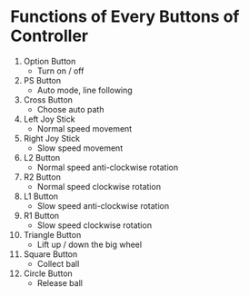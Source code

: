 # Functions of Every Buttons of Controller
1. Option Button
    - Turn on / off
2. PS Button
    - Auto mode, line following
3. Cross Button
    - Choose auto path
4. Left Joy Stick
    - Normal speed movement
5. Right Joy Stick
    - Slow speed movement
6. L2 Button
    - Normal speed anti-clockwise rotation
7. R2 Button
    - Normal speed clockwise rotation
8. L1 Button
    - Slow speed anti-clockwise rotation
9. R1 Button
    - Slow speed clockwise rotation
10. Triangle Button
    - Lift up / down the big wheel
11. Square Button
    - Collect ball
12. Circle Button
    - Release ball
